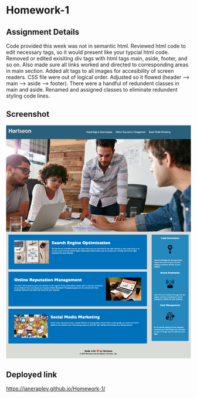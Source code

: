 # Homework-1
## Assignment Details
Code provided this week was not in semantic html. Reviewed html code to edit necessary tags, so it would present like your typcial html code. Removed or edited exisiting div tags with html tags main, aside, footer, and so on. Also made sure all links worked and directed to corresponding areas in main section. Added alt tags to all images for accesibility of screen readers. CSS file were out of logical order. Adjusted so it flowed (header --> main --> aside --> footer). There were a handful of redundent classes in main and aside. Renamed and assigned classes to eliminate redundent styling code lines.

## Screenshot
![Horiseon Welcome Page screenshot](./assets/images/Horiseon-Welcome.png)

## Deployed link
https://janerapley.github.io/Homework-1/
